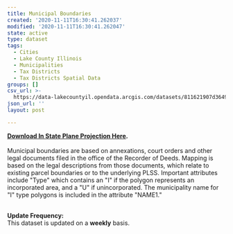 ```yaml
---
title: Municipal Boundaries
created: '2020-11-11T16:30:41.262037'
modified: '2020-11-11T16:30:41.262047'
state: active
type: dataset
tags:
  - Cities
  - Lake County Illinois
  - Municipalities
  - Tax Districts
  - Tax Districts Spatial Data
groups: []
csv_url: >-
  https://data-lakecountyil.opendata.arcgis.com/datasets/811621907d3649778ef35ec37731e921_10.csv?outSR=%7B%22latestWkid%22%3A3857%2C%22wkid%22%3A102100%7D
json_url: ''
layout: post

---
```

<div><b><a href='https://s3.amazonaws.com/lakecountygis-public/tax_districts/city.zip' target='_blank'>Download In State Plane Projection Here</a>. </b><br /></div><div><br /></div>Municipal boundaries are based on annexations, court orders
and other legal documents filed in the office of the Recorder of Deeds. Mapping
is based on the legal descriptions from those documents, which relate to
existing parcel boundaries or to the underlying PLSS. Important attributes
include &quot;Type&quot; which contains an &quot;I&quot; if the polygon
represents an incorporated area, and a &quot;U&quot; if unincorporated. The
municipality name for &quot;I&quot; type polygons is included in the attribute
&quot;NAME1.&quot;<br /><p>
<br />
<b>Update Frequency:</b><br />
This dataset is updated on a <b>weekly</b> basis.</p>
